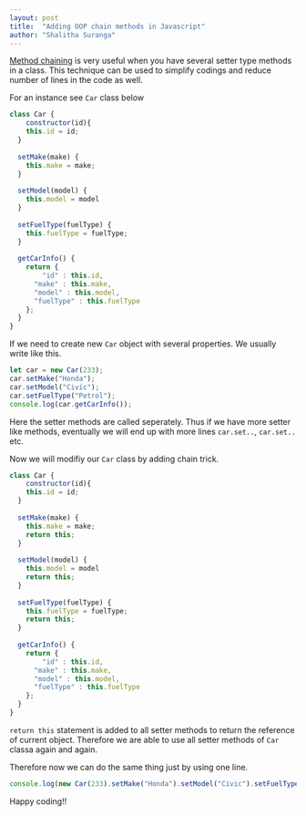 ```yaml
---
layout: post
title:  "Adding OOP chain methods in Javascript"
author: "Shalitha Suranga"
---
```



[Method chaining](https://en.wikipedia.org/wiki/Method_chaining) is very useful when you have several setter type methods in a class. This technique can be used to simplify codings and reduce number of lines in the code as well.

For an instance see `Car` class below

```Javascript
class Car {
	constructor(id){
  	this.id = id;
  }
  
  setMake(make) {
  	this.make = make;
  }
  
  setModel(model) {
  	this.model = model
  }
  
  setFuelType(fuelType) {
  	this.fuelType = fuelType;
  }
  
  getCarInfo() {
  	return {
    	"id" : this.id,
      "make" : this.make,
      "model" : this.model,
      "fuelType" : this.fuelType
    };
  }
}
```

If we need to create new `Car` object with several properties. We usually write like this.

```Javascript
let car = new Car(233);
car.setMake("Honda");
car.setModel("Civic");
car.setFuelType("Petrol");
console.log(car.getCarInfo());
```

Here the setter methods are called seperately. Thus if we have more setter like methods, eventually we will end up with more lines `car.set..`, `car.set..` etc.

Now we will modifiy our `Car` class by adding chain trick.

```Javascript
class Car {
	constructor(id){
  	this.id = id;
  }
  
  setMake(make) {
  	this.make = make;
    return this;
  }
  
  setModel(model) {
  	this.model = model
    return this;
  }
  
  setFuelType(fuelType) {
  	this.fuelType = fuelType;
    return this;
  }
  
  getCarInfo() {
  	return {
    	"id" : this.id,
      "make" : this.make,
      "model" : this.model,
      "fuelType" : this.fuelType
    };
  }
}
```

 `return this` statement is added to all setter methods to return the reference of current object. Therefore we are able to use all setter methods of `Car` classa again and again.
 
 Therefore now we can do the same thing just by using one line.
 
 ```Javascript
 console.log(new Car(233).setMake("Honda").setModel("Civic").setFuelType("Petrol").getCarInfo());
 ```


Happy coding!!





















